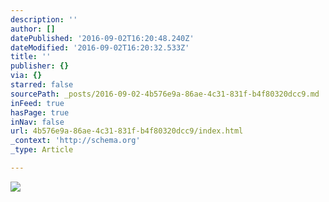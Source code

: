 ```yaml
---
description: ''
author: []
datePublished: '2016-09-02T16:20:48.240Z'
dateModified: '2016-09-02T16:20:32.533Z'
title: ''
publisher: {}
via: {}
starred: false
sourcePath: _posts/2016-09-02-4b576e9a-86ae-4c31-831f-b4f80320dcc9.md
inFeed: true
hasPage: true
inNav: false
url: 4b576e9a-86ae-4c31-831f-b4f80320dcc9/index.html
_context: 'http://schema.org'
_type: Article

---
```

![](https://the-grid-user-content.s3-us-west-2.amazonaws.com/852adc11-1a79-4dcf-9140-13ef898c5583.png)